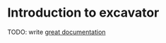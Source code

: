 # Introduction to excavator

TODO: write [great documentation](http://jacobian.org/writing/what-to-write/)
